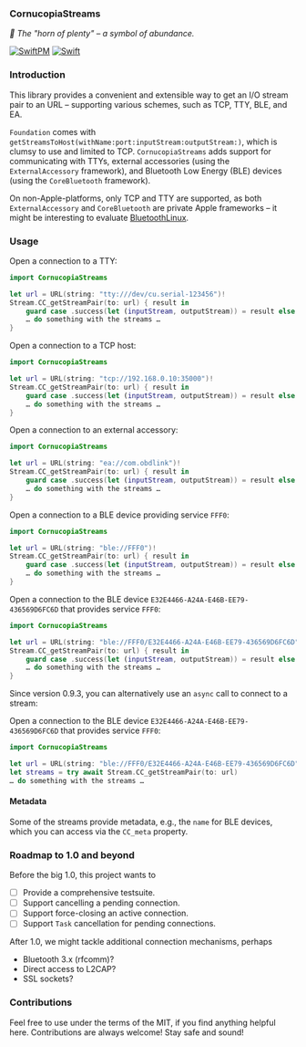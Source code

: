 ### CornucopiaStreams

_:shell: The "horn of plenty" – a symbol of abundance._

[![SwiftPM](https://img.shields.io/badge/SPM-Linux%20%7C%20iOS%20%7C%20macOS%20%7C%20watchOS%20%7C%20tvOS-success?logo=swift)](https://swift.org)
[![Swift](https://github.com/Cornucopia-Swift/CornucopiaStreams/workflows/Swift/badge.svg)](https://github.com/Cornucopia-Swift/CornucopiaStreams/actions?query=workflow%3ASwift)

### Introduction

This library provides a convenient and extensible way to get an I/O stream pair to an URL – supporting various schemes, such as TCP, TTY, BLE, and EA.

`Foundation` comes with `getStreamsToHost(withName:port:inputStream:outputStream:)`,
which is clumsy to use and limited to TCP. `CornucopiaStreams` adds support for communicating with TTYs, external accessories
(using the `ExternalAccessory` framework), and Bluetooth Low Energy (BLE) devices (using the `CoreBluetooth` framework).

On non-Apple-platforms, only TCP and TTY are supported, as both `ExternalAccessory` and `CoreBluetooth` are private Apple frameworks – it might be interesting to evaluate [BluetoothLinux](https://github.com/PureSwift/BluetoothLinux).

### Usage

Open a connection to a TTY:

```swift
import CornucopiaStreams

let url = URL(string: "tty:///dev/cu.serial-123456")!
Stream.CC_getStreamPair(to: url) { result in
    guard case .success(let (inputStream, outputStream)) = result else { fatalError() }
    … do something with the streams …
}
```

Open a connection to a TCP host:

```swift
import CornucopiaStreams

let url = URL(string: "tcp://192.168.0.10:35000")!
Stream.CC_getStreamPair(to: url) { result in
    guard case .success(let (inputStream, outputStream)) = result else { fatalError() }
    … do something with the streams …
}
```

Open a connection to an external accessory:

```swift
import CornucopiaStreams

let url = URL(string: "ea://com.obdlink")!
Stream.CC_getStreamPair(to: url) { result in
    guard case .success(let (inputStream, outputStream)) = result else { fatalError() }
    … do something with the streams …
}
```

Open a connection to a BLE device providing service `FFF0`:

```swift
import CornucopiaStreams

let url = URL(string: "ble://FFF0")!
Stream.CC_getStreamPair(to: url) { result in
    guard case .success(let (inputStream, outputStream)) = result else { fatalError() }
    … do something with the streams …
}
```

Open a connection to the BLE device `E32E4466-A24A-E46B-EE79-436569D6FC6D` that provides service `FFF0`:

```swift
import CornucopiaStreams

let url = URL(string: "ble://FFF0/E32E4466-A24A-E46B-EE79-436569D6FC6D")!
Stream.CC_getStreamPair(to: url) { result in
    guard case .success(let (inputStream, outputStream)) = result else { fatalError() }
    … do something with the streams …
}
```

Since version 0.9.3, you can alternatively use an `async` call to connect to a stream:

Open a connection to the BLE device `E32E4466-A24A-E46B-EE79-436569D6FC6D` that provides service `FFF0`:

```swift
import CornucopiaStreams

let url = URL(string: "ble://FFF0/E32E4466-A24A-E46B-EE79-436569D6FC6D")!
let streams = try await Stream.CC_getStreamPair(to: url)
… do something with the streams …
```

#### Metadata

Some of the streams provide metadata, e.g., the `name` for BLE devices, which you can access via the `CC_meta` property.

### Roadmap to 1.0 and beyond

Before the big 1.0, this project wants to

- [ ] Provide a comprehensive testsuite.
- [ ] Support cancelling a pending connection.
- [ ] Support force-closing an active connection.
- [ ] Support `Task` cancellation for pending connections.

After 1.0, we might tackle additional connection mechanisms, perhaps

- Bluetooth 3.x (rfcomm)?
- Direct access to L2CAP?
- SSL sockets?

### Contributions

Feel free to use under the terms of the MIT, if you find anything helpful here. Contributions are always welcome! Stay safe and sound!
